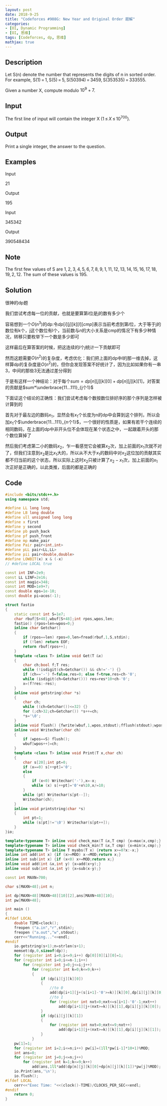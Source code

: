 ```yaml
---
layout: post
date: 2018-9-25
title: "Codeforces #908G: New Year and Original Order 题解"
categories:
- [OI, Dynamic Programming]
- [OI, 思维]
tags: [Codeforces, dp, 思维]
mathjax: true
---
```


## Description
Let S(n) denote the number that represents the digits of n in sorted order. For example, S(1) = 1, S(5) = 5, S(50394) = 3459, S(353535) = 333555.

Given a number X, compute modulo $10^9 + 7$.

<!-- more -->

## Input

The first line of input will contain the integer X ($1$ ≤ $X$ ≤ $10^{700}$).

## Output

Print a single integer, the answer to the question.

## Examples

Input

21

Output

195

Input

345342

Output

390548434

## Note

The first few values of S are 1, 2, 3, 4, 5, 6, 7, 8, 9, 1, 11, 12, 13, 14, 15, 16, 17, 18, 19, 2, 12. The sum of these values is 195.

## Solution

很神的dp题

我们尝试考虑每一位的贡献，也就是要算第i位是j的数有多少个

容易想到一个$O(n^3)$的dp:令$dp[i][j][k][l][cmp]$表示当前考虑到第$i$位，大于等于j的数位有k个，j这个数位有l个，当前数与$n$的大小关系是cmp的情况下有多少种情况，转移只要枚举下一个数是多少即可

这样最后在算答案的时候，把这连续的$l$个$j$统计一下贡献即可

然而这题需要$O(n^2)$的复杂度，考虑优化：我们把上面的dp中$l$的那一维去掉，这样算dp的复杂度是$O(n^2)$的，但你会发现答案不好统计了，因为比如如果你有一串3，中间的那些3无法通过差分得到

于是有这样一个神结论：对于每个$sum=dp[n][j][k][0]+dp[n][j][k][1]$，对答案的贡献是$sum*\underbrace{11...111}_{j个1}$

下面证这个结论的正确性：我们尝试考虑每个数按数位排好序的那个序列是怎样被计算到的

首先对于最左边的数码$x_1$，显然会有$x_1$个长度为n的dp中会算到这个排列，所以会加$x_1$个$\underbrace{11...111}_{n个1}$，一个很好的性质是，如果有若干个连续的相同数码，在上面的dp中非开头位不会体现在某个状态之中，一起跟着开头的那个数位算掉了

然后我们考虑第二小的数码$x_2$，乍一看感觉它会被算$x_2$次，加上前面的$x_1$次就不对了，但我们注意到$x_2$是比$x_1$大的，所以从不大于$x_1$的数码中对$x_2$这位加的贡献其实都不归当前的这个状态，所以实际上这时$x_2$只被计算了$x_2-x_1$次，加上前面的$x_1$次正好是正确的，以此类推，后面的都是正确的

## Code
```cpp
#include <bits/stdc++.h>
using namespace std;

#define LL long long
#define LB long double
#define ull unsigned long long
#define x first
#define y second
#define pb push_back
#define pf push_front
#define mp make_pair
#define Pair pair<int,int>
#define pLL pair<LL,LL>
#define pii pair<double,double>
#define LOWBIT(x) x & (-x)
// #define LOCAL true

const int INF=2e9;
const LL LINF=2e16;
const int magic=348;
const int MOD=1e9+7;
const double eps=1e-10;
const double pi=acos(-1);

struct fastio
{
	static const int S=1e7;
	char rbuf[S+48],wbuf[S+48];int rpos,wpos,len;
	fastio() {rpos=len=wpos=0;}
	inline char Getchar()
	{
		if (rpos==len) rpos=0,len=fread(rbuf,1,S,stdin);
		if (!len) return EOF;
		return rbuf[rpos++];
	}
	template <class T> inline void Get(T &x)
	{
		char ch;bool f;T res;
		while (!isdigit(ch=Getchar()) && ch!='-') {}
		if (ch=='-') f=false,res=0; else f=true,res=ch-'0';
		while (isdigit(ch=Getchar())) res=res*10+ch-'0';
		x=(f?res:-res);
	}
	inline void getstring(char *s)
	{
		char ch;
		while ((ch=Getchar())<=32) {}
		for (;ch>32;ch=Getchar()) *s++=ch;
		*s='\0';
	}
	inline void flush() {fwrite(wbuf,1,wpos,stdout);fflush(stdout);wpos=0;}
	inline void Writechar(char ch)
	{
		if (wpos==S) flush();
		wbuf[wpos++]=ch;
	}
	template <class T> inline void Print(T x,char ch)
	{
		char s[20];int pt=0;
		if (x==0) s[++pt]='0';
		else
		{
			if (x<0) Writechar('-'),x=-x;
			while (x) s[++pt]='0'+x%10,x/=10;
		}
		while (pt) Writechar(s[pt--]);
		Writechar(ch);
	}
	inline void printstring(char *s)
	{
		int pt=1;
		while (s[pt]!='\0') Writechar(s[pt++]);
	}
}io;

template<typename T> inline void check_max(T &x,T cmp) {x=max(x,cmp);}
template<typename T> inline void check_min(T &x,T cmp) {x=min(x,cmp);}
template<typename T> inline T myabs(T x) {return x>=0?x:-x;}
inline int add(int x) {if (x>=MOD) x-=MOD;return x;}
inline int sub(int x) {if (x<0) x+=MOD;return x;}
inline void add(int &x,int y) {x=add(x+y);}
inline void sub(int &x,int y) {x=sub(x-y);}

const int MAXN=700;

char s[MAXN+48];int n;

int dp[MAXN+48][MAXN+48][10][2],ans[MAXN+48][10];
int pw[MAXN+48];

int main ()
{
#ifdef LOCAL
	double TIME=clock();
	freopen ("a.in","r",stdin);
	freopen ("a.out","w",stdout);
	cerr<<"Running..."<<endl;
#endif
	io.getstring(s+1);n=strlen(s+1);
	memset(dp,0,sizeof(dp));
	for (register int i=0;i<=9;i++) dp[0][0][i][0]=1;
	for (register int i=0;i<=n-1;i++)
		for (register int j=0;j<=i;j++)
			for (register int k=0;k<=9;k++)
			{
				if (dp[i][j][k][0])
				{
					//to 0
					add(dp[i+1][j+(s[i+1]-'0'>=k)][k][0],dp[i][j][k][0]);
					//to 1
					for (register int nxt=0;nxt<=s[i+1]-'0'-1;nxt++)
						add(dp[i+1][j+(nxt>=k)][k][1],dp[i][j][k][0]);
				}
				if (dp[i][j][k][1])
				{
					for (register int nxt=0;nxt<=9;nxt++)
						add(dp[i+1][j+(nxt>=k)][k][1],dp[i][j][k][1]);
				}
			}
	pw[1]=1;
	for (register int i=2;i<=n;i++) pw[i]=(1ll*pw[i-1]*10+1)%MOD;
	int ans=0;
	for (register int j=0;j<=n;j++)
		for (register int k=1;k<=9;k++)
			add(ans,1ll*add(dp[n][j][k][0]+dp[n][j][k][1])*pw[j]%MOD);
	io.Print(ans,'\n');
	io.flush();
#ifdef LOCAL
	cerr<<"Exec Time: "<<(clock()-TIME)/CLOCKS_PER_SEC<<endl;
#endif
	return 0;
}
```